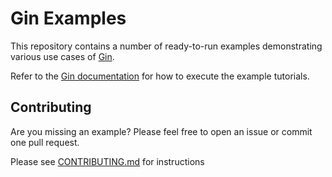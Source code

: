 # Gin Examples

This repository contains a number of ready-to-run examples demonstrating various use cases of [Gin](https://github.com/gin-gonic/gin).

Refer to the [Gin documentation](https://gin-gonic.com/docs/) for how to execute the example tutorials.

## Contributing

Are you missing an example? Please feel free to open an issue or commit one pull request.

Please see [CONTRIBUTING.md](./CONTRIBUTING.md) for instructions